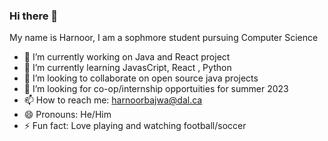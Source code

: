 ### Hi there 👋
My name is Harnoor, I am a sophmore student pursuing Computer Science 

- 🔭 I’m currently working on Java and React project
- 🌱 I’m currently learning JavasCript, React , Python
- 👯 I’m looking to collaborate on open source java projects
- 🤔 I’m looking for co-op/internship opportuities for summer 2023
- 📫 How to reach me: harnoorbajwa@dal.ca
- 😄 Pronouns: He/Him
- ⚡ Fun fact: Love playing and watching football/soccer

